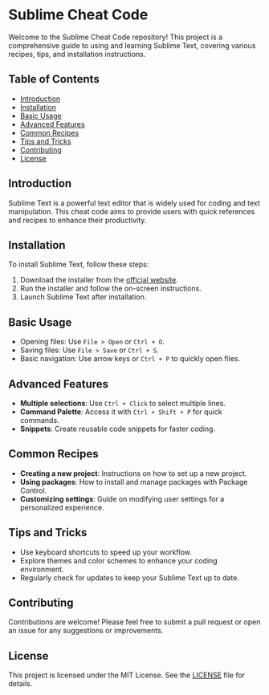 # Sublime Cheat Code

Welcome to the Sublime Cheat Code repository! This project is a comprehensive guide to using and learning Sublime Text, covering various recipes, tips, and installation instructions.

## Table of Contents

- [Introduction](#introduction)
- [Installation](#installation)
- [Basic Usage](#basic-usage)
- [Advanced Features](#advanced-features)
- [Common Recipes](#common-recipes)
- [Tips and Tricks](#tips-and-tricks)
- [Contributing](#contributing)
- [License](#license)

## Introduction

Sublime Text is a powerful text editor that is widely used for coding and text manipulation. This cheat code aims to provide users with quick references and recipes to enhance their productivity.

## Installation

To install Sublime Text, follow these steps:

1. Download the installer from the [official website](https://www.sublimetext.com/).
2. Run the installer and follow the on-screen instructions.
3. Launch Sublime Text after installation.

## Basic Usage

- Opening files: Use `File > Open` or `Ctrl + O`.
- Saving files: Use `File > Save` or `Ctrl + S`.
- Basic navigation: Use arrow keys or `Ctrl + P` to quickly open files.

## Advanced Features

- **Multiple selections**: Use `Ctrl + Click` to select multiple lines.
- **Command Palette**: Access it with `Ctrl + Shift + P` for quick commands.
- **Snippets**: Create reusable code snippets for faster coding.

## Common Recipes

- **Creating a new project**: Instructions on how to set up a new project.
- **Using packages**: How to install and manage packages with Package Control.
- **Customizing settings**: Guide on modifying user settings for a personalized experience.

## Tips and Tricks

- Use keyboard shortcuts to speed up your workflow.
- Explore themes and color schemes to enhance your coding environment.
- Regularly check for updates to keep your Sublime Text up to date.

## Contributing

Contributions are welcome! Please feel free to submit a pull request or open an issue for any suggestions or improvements.

## License

This project is licensed under the MIT License. See the [LICENSE](LICENSE.txt) file for details.
